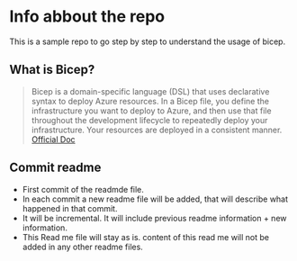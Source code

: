 # Info abbout the repo

This is a sample repo to go step by step to understand the usage of bicep.

## What is Bicep?

> Bicep is a domain-specific language (DSL) that uses declarative syntax to deploy Azure resources. In a Bicep file, you define the infrastructure you want to deploy to Azure, and then use that file throughout the development lifecycle to repeatedly deploy your infrastructure. Your resources are deployed in a consistent manner.  
> [Official Doc](https://learn.microsoft.com/en-us/azure/azure-resource-manager/bicep/)

## Commit readme

- First commit of the readmde file.
- In each commit a new readme file will be added, that will describe what happened in that commit.
- It will be incremental. It will include previous readme information + new information.  
- This  Read me file will stay as is. content of this read me will not be added in any other readme files.
